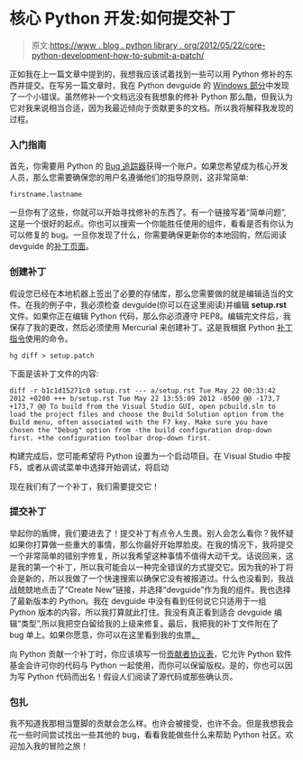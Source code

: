 # 核心 Python 开发:如何提交补丁

> 原文:[https://www . blog . python library . org/2012/05/22/core-python-development-how-to-submit-a-patch/](https://www.blog.pythonlibrary.org/2012/05/22/core-python-development-how-to-submit-a-patch/)

正如我在上一篇文章中提到的，我想我应该试着找到一些可以用 Python 修补的东西并提交。在写另一篇文章时，我在 Python devguide 的 [Windows 部分](http://docs.python.org/devguide/setup.html#windows)中发现了一个小错误。虽然修补一个文档远没有我想象的修补 Python 那么酷，但我认为它对我来说相当合适，因为我最近倾向于贡献更多的文档。所以我将解释我发现的过程。

### 入门指南

首先，你需要用 Python 的 [Bug 追踪器](http://bugs.python.org/)获得一个账户。如果您希望成为核心开发人员，那么您需要确保您的用户名遵循他们的指导原则，这非常简单:

 `firstname.lastname` 

一旦你有了这些，你就可以开始寻找修补的东西了。有一个链接写着“简单问题”,这是一个很好的起点。你也可以搜索一个你能胜任使用的组件，看看是否有你认为可以修复的 bug。一旦你发现了什么，你需要确保更新你的本地回购，然后阅读 devguide 的[补丁页面](http://docs.python.org/devguide/patch.html)。

### 创建补丁

假设您已经在本地机器上签出了必要的存储库，那么您需要做的就是编辑适当的文件。在我的例子中，我必须检查 devguide(你可以在这里阅读)并编辑 **setup.rst** 文件。如果你正在编辑 Python 代码，那么你必须遵守 PEP8。编辑完文件后，我保存了我的更改，然后必须使用 Mercurial 来创建补丁。这是我根据 Python [补丁指令](http://docs.python.org/devguide/patch.html)使用的命令。

 `hg diff > setup.patch` 

下面是该补丁文件的内容:

 `diff -r b1c1d15271c0 setup.rst
--- a/setup.rst Tue May 22 00:33:42 2012 +0200
+++ b/setup.rst Tue May 22 13:55:09 2012 -0500
@@ -173,7 +173,7 @@
To build from the Visual Studio GUI, open pcbuild.sln to load the project
files and choose the Build Solution option from the Build menu, often
associated with the F7 key. Make sure you have chosen the "Debug" option from
-the build configuration drop-down first.
+the configuration toolbar drop-down first.`

构建完成后，您可能希望将 Python 设置为一个启动项目。在
Visual Studio 中按 F5，或者从调试菜单中选择开始调试，将启动

现在我们有了一个补丁，我们需要提交它！

### 提交补丁

举起你的盾牌，我们要进去了！提交补丁有点令人生畏。别人会怎么看你？我怀疑如果你打算做一些重大的事情，那么你最好开始厚脸皮。在我的情况下，我将提交一个非常简单的错别字修复，所以我希望这种事情不值得大动干戈。话说回来，这是我的第一个补丁，所以我可能会以一种完全错误的方式提交它。因为我的补丁将会是新的，所以我做了一个快速搜索以确保它没有被报道过。什么也没看到，我战战兢兢地点击了“Create New”链接，并选择“devguide”作为我的组件。我也选择了最新版本的 Python。我在 devguide 中没有看到任何说它只适用于一组 Python 版本的内容，所以我打算就此打住。我没有真正看到适合 devguide 编辑“类型”,所以我把空白留给我的上级来修复。最后，我把我的补丁文件附在了 bug 单上。如果你愿意，你可以在这里看到我的虫票[。](http://bugs.python.org/issue14884)

向 Python 贡献一个补丁时，你应该填写一份[贡献者协议表](http://www.python.org/psf/contrib/)，它允许 Python 软件基金会许可你的代码与 Python 一起使用，而你可以保留版权。是的，你也可以因为写 Python 代码而出名！假设人们阅读了源代码或那些确认页。

### 包扎

我不知道我那相当蹩脚的贡献会怎么样。也许会被接受，也许不会。但是我想我会花一些时间尝试找出一些其他的 bug，看看我能做些什么来帮助 Python 社区。欢迎加入我的冒险之旅！
